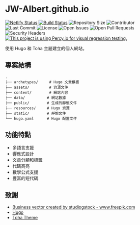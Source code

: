 # JW-Albert.github.io

[![Netlify Status](https://api.netlify.com/api/v1/badges/b1b93b02-f278-440b-ae1b-304e9f4c4ab5/deploy-status)](https://app.netlify.com/sites/toha/deploys) [![Build Status](https://img.shields.io/endpoint.svg?url=https%3A%2F%2Factions-badge.atrox.dev%2Fhugo-toha%2Fhugo-toha.github.io%2Fbadge%3Fref%3Dmain&style=flat)](https://actions-badge.atrox.dev/hugo-toha/hugo-toha.github.io/goto?ref=main) ![Repository Size](https://img.shields.io/github/repo-size/hugo-toha/hugo-toha.github.io) ![Contributor](https://img.shields.io/github/contributors/hugo-toha/hugo-toha.github.io) ![Last Commit](https://img.shields.io/github/last-commit/hugo-toha/hugo-toha.github.io) ![License](https://img.shields.io/github/license/hugo-toha/hugo-toha.github.io) ![Open Issues](https://img.shields.io/github/issues/hugo-toha/hugo-toha.github.io?color=important) ![Open Pull Requests](https://img.shields.io/github/issues-pr/hugo-toha/hugo-toha.github.io?color=yellowgreen) ![Security Headers](https://img.shields.io/security-headers?url=https%3A%2F%2Fhugo-toha.github.io%2F) [![This project is using Percy.io for visual regression testing.](https://percy.io/static/images/percy-badge.svg)](https://percy.io/b7cb60ab/hugo-toha.github.io)

使用 Hugo 和 Toha 主題建立的個人網站。

## 專案結構

```
.
├── archetypes/     # Hugo 文章模板
├── assets/         # 資源文件
├── content/        # 網站內容
├── data/          # 網站數據
├── public/        # 生成的靜態文件
├── resources/     # Hugo 資源
├── static/        # 靜態文件
└── hugo.yaml      # Hugo 配置文件
```

## 功能特點

- 多語言支援
- 響應式設計
- 文章分類和標籤
- 代碼高亮
- 數學公式支援
- 豐富的短代碼

## 致謝

- <a href='https://www.freepik.com/vectors/business'>Business vector created by studiogstock - www.freepik.com</a>
- [Hugo](https://gohugo.io/)
- [Toha Theme](https://github.com/hugo-toha/toha)
